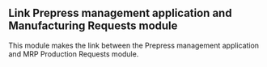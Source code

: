Link Prepress management application and Manufacturing Requests module
------------------------------------------------------------------------
This module makes the link between the Prepress management application and MRP Production Requests module.



